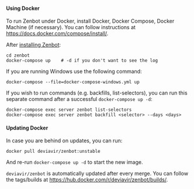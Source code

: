#### Using Docker

To run Zenbot under Docker, install Docker, Docker Compose, Docker Machine (if necessary).
You can follow instructions at https://docs.docker.com/compose/install/.

After [installing Zenbot](README.md):
```
cd zenbot
docker-compose up    # -d if you don't want to see the log
```

If you are running Windows use the following command:
```
docker-compose --file=docker-compose-windows.yml up
```

If you wish to run commands (e.g. backfills, list-selectors), you can run this separate command after a successful `docker-compose up -d`:
```
docker-compose exec server zenbot list-selectors
docker-compose exec server zenbot backfill <selector> --days <days>
```

#### Updating Docker

In case you are behind on updates, you can run:
```
docker pull deviavir/zenbot:unstable
```

And re-run `docker-compose up -d` to start the new image.

`deviavir/zenbot` is automatically updated after every merge.
You can follow the tags/builds at https://hub.docker.com/r/deviavir/zenbot/builds/.
